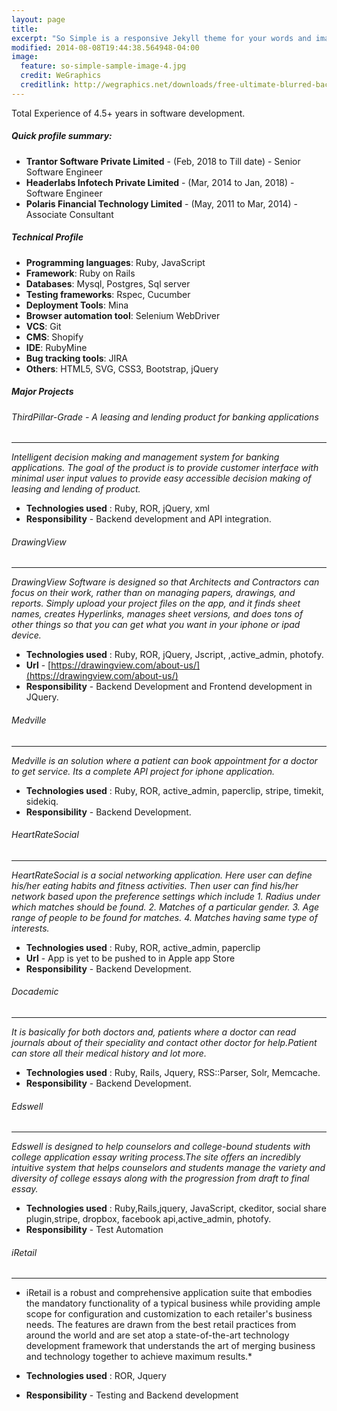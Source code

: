 ```yaml
---
layout: page
title: 
excerpt: "So Simple is a responsive Jekyll theme for your words and images."
modified: 2014-08-08T19:44:38.564948-04:00
image:
  feature: so-simple-sample-image-4.jpg
  credit: WeGraphics
  creditlink: http://wegraphics.net/downloads/free-ultimate-blurred-background-pack/
---
```


Total Experience of 4.5+ years in software development.

##### Quick profile summary:

* **Trantor Software Private Limited** - (Feb, 2018 to Till date) - Senior Software Engineer
* **Headerlabs Infotech Private Limited** - (Mar, 2014 to Jan, 2018) - Software Engineer
* **Polaris Financial Technology Limited** - (May, 2011 to Mar, 2014) - Associate Consultant

##### Technical Profile
* **Programming languages**: Ruby, JavaScript
* **Framework**: Ruby on Rails
* **Databases**: Mysql, Postgres, Sql server
* **Testing frameworks**: Rspec, Cucumber
* **Deployment Tools**: Mina
* **Browser automation tool**: Selenium WebDriver
* **VCS**: Git
* **CMS**: Shopify
* **IDE**: RubyMine
* **Bug tracking tools**: JIRA
* **Others**: HTML5, SVG, CSS3, Bootstrap, jQuery

##### Major Projects

###### ThirdPillar-Grade - A leasing and lending product for banking applications

-----------------------------
  *Intelligent decision making and management system for banking applications. 
  The goal of the product is to provide customer interface with minimal user input 
  values to provide easy accessible decision making of leasing and lending of product.*
    
  * **Technologies used** : Ruby, ROR, jQuery, xml
  * **Responsibility**  - Backend development and API integration.

###### DrawingView 

-----------------------------
  *DrawingView Software is designed so that Architects and Contractors can focus on 
  their work, rather than on managing papers, drawings, and reports. Simply upload 
  your project files on the app, and it finds sheet names, creates Hyperlinks, 
  manages sheet versions, and does tons of other things so that you can get what 
  you want in your iphone or ipad device.*
    
  * **Technologies used** : Ruby, ROR, jQuery, Jscript, ,active_admin, photofy.
  * **Url**  - [https://drawingview.com/about-us/](https://drawingview.com/about-us/)
  * **Responsibility**  - Backend Development and Frontend development in JQuery.
  
###### Medville

-----------------------------
  *Medville is an solution where a patient can book appointment for a doctor to get service. 
  Its a complete API project for iphone application.*
    
  * **Technologies used** : Ruby, ROR, active_admin, paperclip, stripe, timekit, sidekiq.
  * **Responsibility**  - Backend Development.
  
###### HeartRateSocial

-----------------------------
  *HeartRateSocial is a social networking application. Here user can define his/her 
  eating habits and fitness activities. Then user can find his/her network based upon the 
  preference settings which include 
    1. Radius under which matches should be found.
    2. Matches of a particular gender.
    3. Age range of people to be found for matches.
    4. Matches having same type of interests.*
    
  * **Technologies used** : Ruby, ROR, active_admin, paperclip
  * **Url**  - App is yet to be pushed to in Apple app Store
  * **Responsibility**  - Backend Development.  

###### Docademic

-----------------------------
  *It is basically for both doctors and, patients where a doctor
   can read journals about of their speciality and contact other doctor for
   help.Patient can store all their medical history and lot more.*
    
  * **Technologies used** : Ruby, Rails, Jquery, RSS::Parser, Solr, Memcache.
  * **Responsibility**  - Backend Development.

###### Edswell

-----------------------------
  *Edswell is designed to help counselors and college-bound
   students with college application essay writing process.The site offers an
   incredibly intuitive system that helps counselors and students manage the
   variety and diversity of college essays along with the progression from draft
   to final essay.*
    
  * **Technologies used** : Ruby,Rails,jquery, JavaScript, ckeditor, social share 
                            plugin,stripe, dropbox, facebook api,active_admin, 
                            photofy.
  * **Responsibility**  -   Test Automation

###### iRetail

-----------------------------
  * iRetail is a robust and comprehensive application suite that embodies the 
  mandatory functionality of a typical business while providing ample scope for 
  configuration and customization to each retailer&apos;s business needs. The 
  features are drawn from the best retail practices from around the world and 
  are set atop a state-of-the-art technology development framework that understands 
  the art of merging business and technology together to achieve maximum results.*

  * **Technologies used** : ROR, Jquery
  * **Responsibility**  - Testing and Backend development
